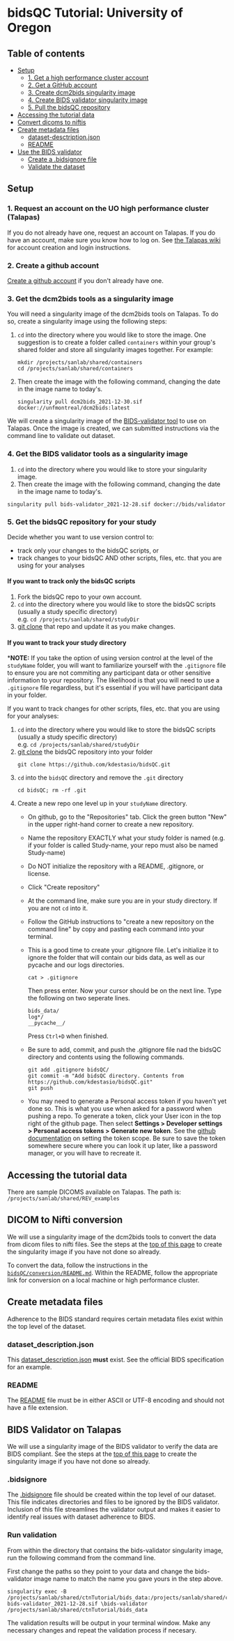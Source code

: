 # bidsQC Tutorial: University of Oregon

## Table of contents

- [Setup](#setup)
  - [1. Get a high performance cluster account](#talapas-account)
  - [2. Get a GitHub account](#github-account)
  - [3. Create dcm2bids singularity image](#dcm2bids-image)
  - [4. Create BIDS validator singularity image](#validator-image)
  - [5. Pull the bidsQC repository](#pull-bidsqc)
- [Accessing the tutorial data](#get-data)
- [Convert dicoms to niftis](#dcm-nii)
- [Create metadata files](#metadata)
  - [dataset-desctription.json](#dataset-description)
  - [README](#readme)
- [Use the BIDS validator](#bids-validator)
  - [Create a .bidsignore file](#bids-ignore)
  - [Validate the dataset](#validate)

## Setup<a name="setup">
### 1. Request an account on the UO high performance cluster (Talapas)<a name="talapas-account">

If you do not already have one, request an account on Talapas. If you do have an account, make sure you know how to log on. See [the Talapas wiki](https://hpcrcf.atlassian.net/wiki/spaces/TCP/pages/7312376/Quick+Start+Guide) for account creation and login instructions.  

### 2. Create a github account<a name="github-account">

[Create a github account](https://github.com/) if you don't already have one.
    
### 3. Get the dcm2bids tools as a singularity image<a name="dcm2bids-image">

You will need a singularity image of the dcm2bids tools on Talapas. To do so, create a singularity image using the following steps:  

1. `cd` into the directory where you would like to store the image. One suggestion is to create a folder called `containers` within your group's shared folder and store all singularity images together. For example:
    ```
    mkdir /projects/sanlab/shared/containers
    cd /projects/sanlab/shared/containers
    ```
2. Then create the image with the following command, changing the date in the image name to today's.  
    
    ```
    singularity pull dcm2bids_2021-12-30.sif docker://unfmontreal/dcm2bids:latest
    ```
    
We will create a singularity image of the [BIDS-validator tool](https://github.com/bids-standard/bids-validator) to use on Talapas. Once the image is created, we can submitted instructions via the command line to validate out dataset.

### 4. Get the BIDS validator tools as a singularity image<a name="validator-image">

1. `cd` into the directory where you would like to store your singularity image.  
2.  Then create the image with the following command, changing the date in the image name to today's.  

```
singularity pull bids-validator_2021-12-28.sif docker://bids/validator
```

### 5. Get the bidsQC repository for your study<a name="pull-bidsqc">

Decide whether you want to use version control to:  

- track only your changes to the bidsQC scripts, or  
- track changes to your bidsQC AND other scripts, files, etc. that you are using for your analyses

#### If you want to track only the bidsQC scripts

1. Fork the bidsQC repo to your own account.
2. `cd` into the directory where you would like to store the bidsQC scripts (usually a study specific directory)  
e.g. `cd /projects/sanlab/shared/studyDir`  
3. [git clone](https://docs.github.com/en/repositories/creating-and-managing-repositories/cloning-a-repository) that repo and update it as you make changes.  

#### If you want to track your study directory

***NOTE:** If you take the option of using version control at the level of the `studyName` folder, you will want to familiarize yourself with the `.gitignore` file to ensure you are not commiting any participant data or other sensitive information to your repository. The likelihood is that you will need to use a `.gitignore` file regardless, but it's essential if you will have participant data in your folder.

If you want to track changes for other scripts, files, etc. that you are using for your analyses:  

1. `cd` into the directory where you would like to store the bidsQC scripts (usually a study specific directory)  
e.g. `cd /projects/sanlab/shared/studyDir`  
2. [git clone](https://docs.github.com/en/repositories/creating-and-managing-repositories/cloning-a-repository) the bidsQC repository into your folder  
    ```
    git clone https://github.com/kdestasio/bidsQC.git
    ```
3. `cd` into the `bidsQC` directory and remove the `.git` directory  
    ```
    cd bidsQC; rm -rf .git
    ```
4. Create a new repo one level up in your `studyName` directory.
    - On github, go to the "Repositories" tab. Click the green button "New" in the upper right-hand corner to create a new repository.
    - Name the repository EXACTLY what your study folder is named (e.g. if your folder is called Study-name, your repo must also be named Study-name)
    - Do NOT initialize the repository with a README, .gitignore, or license.
    - Click "Create repository"
    - At the command line, make sure you are in your study directory. If you are not `cd` into it. 
    - Follow the GitHub instructions to "create a new repository on the command line" by copy and pasting each command into your terminal.
    - This is a good time to create your .gitignore file. Let's initialize it to ignore the folder that will contain our bids data, as well as our pycache and our logs directories.  
        ```
        cat > .gitignore
        ```
        Then press enter. Now your cursor should be on the next line. Type the following on two seperate lines.
        ```
        bids_data/
        log*/
        __pycache__/
        ```
        Press `Ctrl+D` when finished.

    - Be sure to add, commit, and push the .gitignore file nad the bidsQC directory and contents using the following commands.
        ```
        git add .gitignore bidsQC/
        git commit -m "Add bidsQC directory. Contents from https://github.com/kdestasio/bidsQC.git"
        git push
        ```
    - You may need to generate a Personal access token if you haven't yet done so. This is what you use when asked for a password when pushing a repo. To generate a token, click your User icon in the top right of the github page. Then select **Settings > Developer settings > Personal access tokens > Generate new token**. See the [github documentation](https://docs.github.com/en/authentication/keeping-your-account-and-data-secure/creating-a-personal-access-token) on setting the token scope. Be sure to save the token somewhere secure where you can look it up later, like a password manager, or you will have to recreate it.

## Accessing the tutorial data<a name="get-data">

There are sample DICOMS available on Talapas. The path is:  
`/projects/sanlab/shared/REV_examples`

## DICOM to Nifti conversion<a name="dcm-nii">

We will use a singularity image of the dcm2bids tools to convert the data from dicom files to nifti files. See the steps at the [top of this page](#dcm2bids-image) to create the singularity image if you have not done so already.  

To convert the data, follow the instructions in the [`bidsQC/conversion/README.md`](/conversion/README.md#running-the-scripts-on-a-linux-cluster). Within the README, follow the appropriate link for conversion on a local machine or high performance cluster.  

## Create metadata files<a name="metadata">

Adherence to the BIDS standard requires certain metadata files exist within the top level of the dataset. 

### dataset_description.json<a name="dataset-description">

This [dataset_description.json](https://bids-specification.readthedocs.io/en/stable/03-modality-agnostic-files.html#dataset_descriptionjson) **must** exist. See the official BIDS specification for an example.  

### README<a name="readme">

The [README](https://bids-specification.readthedocs.io/en/stable/03-modality-agnostic-files.html#readme) file must be in either ASCII or UTF-8 encoding and should not have a file extension.

## BIDS Validator on Talapas<a name="bids-validator">

We will use a singularity image of the BIDS validator to verify the data are BIDS compliant. See the steps at the [top of this page](#validator-image) to create the singularity image if you have not done so already.    

### .bidsignore<a name="bidsignore">

The [.bidsignore](https://www.npmjs.com/package/bids-validator#bidsignore) file should be created within the top level of our dataset. This file indicates directories and files to be ignored by the BIDS validator. Inclusion of this file streamlines the validator output and makes it easier to identify real issues with dataset adherence to BIDS.  

### Run validation<a name="validate">

From within the directory that contains the bids-validator singularity image, run the following command from the command line.  

First change the paths so they point to your data and change the bids-validator image name to match the name you gave yours in the step above.  

```
singularity exec -B /projects/sanlab/shared/ctnTutorial/bids_data:/projects/sanlab/shared/ctnTutorial/bids_data:ro bids-validator_2021-12-28.sif \bids-validator /projects/sanlab/shared/ctnTutorial/bids_data
```

The validation results will be output in your terminal window. Make any necessary changes and repeat the validation process if necesary.  
